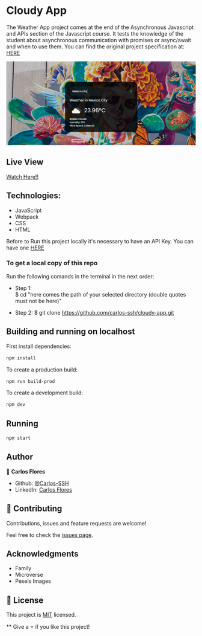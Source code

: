 # Cloudy App

The Weather App project comes at the end of the Asynchronous Javascript and APIs section of the Javascript course. It tests the knowledge of the student about asynchronous communication with promises or async/await and when to use them. You can find the original project specification at: [HERE](https://www.theodinproject.com/courses/javascript/lessons/weather-app)


![screenshot](./Resources/1.png)


## Live View

[Watch Here!!](https://carlos-ssh.github.io/Cloudy-App/)
## Technologies:
- JavaScript
- Webpack
- CSS
- HTML

Before to Run this project locally it's necessary to have an API Key. You can have one [HERE](https://openweathermap.org/api)
### To get a local copy of this repo

Run the following comands in the terminal in the next order:

- Step 1:  
  $ cd "here comes the path of your selected directory (double quotes must not be here)"

- Step 2:
  $ git clone https://github.com/carlos-ssh/cloudy-app.git


## Building and running on localhost

First install dependencies:

```sh
npm install
```

To create a production build:

```sh
npm run build-prod
```

To create a development build:

```sh
npm dev
```

## Running

```sh
npm start
```

## Author

👤 **Carlos Flores**

- Github: [@Carlos-SSH](https://github.com/carlos-ssh)
- LinkedIn: [Carlos Flores](https://www.linkedin.com/in/carlos-ssh/)

## 🤝 Contributing

Contributions, issues and feature requests are welcome!

Feel free to check the [issues page](https://github.com/carlos-ssh/restaurant/issues).

## Acknowledgments

- Family
- Microverse
- Pexels Images


## 📝 License

This project is [MIT](LICENSE) licensed.

\*\*
Give a ⭐️ if you like this project!